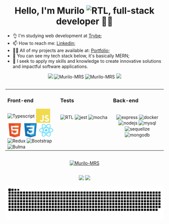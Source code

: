 <h1 align="center">Hello, I'm Murilo
  <img title="RTL" width="36px" src="https://camo.githubusercontent.com/e8e7b06ecf583bc040eb60e44eb5b8e0ecc5421320a92929ce21522dbc34c891/68747470733a2f2f6d656469612e67697068792e636f6d2f6d656469612f6876524a434c467a6361737252346961377a2f67697068792e676966">, full-stack developer 👨‍💻 </h1>

- 👌 I'm studying web development at [Trybe](https://www.betrybe.com/);
- 📫 How to reach me: [Linkedin](https://www.linkedin.com/in/murilo-rodrigues-santana/);
- 👨‍💻 All of my projects are available at: [Portfolio](murilo-dev.vercel.app/);
- 🌱 You can see my tech stack below, it's basically MERN;
- 🔭 I seek to apply my skills and knowledge to create innovative solutions and impactful software applications.

<div align="center">
  <img height="175em" src="https://github-readme-stats.vercel.app/api?username=Murilo-MRS&show_icons=true&theme=chartreuse-dark&hide_border=true&card_width=100&include_all_commits=true&count_private=true"/>
  <img height="175em" src="https://github-readme-streak-stats.herokuapp.com?user=Murilo-MRS&theme=highcontrast&hide_border=true&date_format=j%20M%5B%20Y%5D&fire=DD2727" alt="Murilo-MRS" />
  <img height="180em" src="https://github-readme-activity-graph.cyclic.app/graph?username=Murilo-MRS&bg_color=000000&color=6ad600&line=fb8c00&point=dd2727&area=true&radius=14&hide_border=true" alt="Murilo-MRS" />
  <img height="180em" src="https://github-readme-stats.vercel.app/api/top-langs/?username=Murilo-MRS&layout=compact&card_width=120&hide_border=true&langs_count=7&theme=chartreuse-dark"/>
</div>

<div align="center" style="display: inline-block"><br>
<table><tr><td valign="top" width="30%"> 
<h3>Front-end</h3>
  <img align="center" title="Typescript" width="30%" src="https://cdn.jsdelivr.net/gh/devicons/devicon/icons/typescript/typescript-plain.svg">
  <img align="center" title="Js" width="30%" src="https://raw.githubusercontent.com/devicons/devicon/master/icons/javascript/javascript-plain.svg">
  <img align="center" title="HTML" width="30%" src="https://raw.githubusercontent.com/devicons/devicon/master/icons/html5/html5-original.svg">
  <img align="center" title="CSS" width="30%" src="https://raw.githubusercontent.com/devicons/devicon/master/icons/css3/css3-original.svg">
  <img align="center" title="Reactjs" width="30%" src="https://raw.githubusercontent.com/devicons/devicon/master/icons/react/react-original.svg">
  <img align="center" title="Redux" width="30%" src="https://cdn.jsdelivr.net/gh/devicons/devicon/icons/redux/redux-original.svg">
  <img align="center" title="Bootstrap" width="30%" src="https://cdn.jsdelivr.net/gh/devicons/devicon/icons/bootstrap/bootstrap-original-wordmark.svg">
  <img align="center" title="Bulma" width="30%" src="https://cdn.jsdelivr.net/gh/devicons/devicon/icons/bulma/bulma-plain.svg" />
</div>
</td><td valign="top" width="30%">
<h3>Tests</h3>
<div align="center" style="display: inline-block"><br>
  <img align="center" title="RTL" width="30%" src="https://testing-library.com/img/octopus-128x128.png">
  <img align="center" title="jest" width="30%" src="https://cdn.jsdelivr.net/gh/devicons/devicon/icons/jest/jest-plain.svg">
  <img align="center" title="mocha" width="30%" src="https://cdn.jsdelivr.net/gh/devicons/devicon/icons/mocha/mocha-plain.svg">
</div>
</td><td valign="top" width="30%">
<h3>Back-end</h3>
<div align="center" style="display: inline-block"><br>
  <img align="center" title="express" width="30%" src="https://skillicons.dev/icons?i=express&theme=light">
  <img align="center" title="docker" width="30%" src="https://cdn.jsdelivr.net/gh/devicons/devicon/icons/docker/docker-original-wordmark.svg">
  <img align="center" title="nodejs" width="30%" src="https://cdn.jsdelivr.net/gh/devicons/devicon/icons/nodejs/nodejs-original.svg">
  <img align="center" title="mysql" width="30%" src="https://cdn.jsdelivr.net/gh/devicons/devicon/icons/mysql/mysql-original.svg">
  <img align="center" title="sequelize" width="30%" src="https://cdn.jsdelivr.net/gh/devicons/devicon/icons/sequelize/sequelize-original.svg" />
  <img align="center" title="mongodb" width="30%" src="https://cdn.jsdelivr.net/gh/devicons/devicon/icons/mongodb/mongodb-original-wordmark.svg" />
</div>
</td></tr></table>
</div>
 
 <p align="center"> <a href="https://github.com/ryo-ma/github-profile-trophy"><img src="https://github-profile-trophy.vercel.app/?username=Murilo-MRS&no-frame=true&theme=matrix" alt="Murilo-MRS" /></a> </p>
 
  ##
 
<div align="center"> 
  <a href="https://www.linkedin.com/in/murilo-rodrigues-santana" target="_blank"><img src="https://img.shields.io/badge/-LinkedIn-%230077B5?style=for-the-badge&logo=linkedin&logoColor=white" target="_blank"></a>
  <a href="mailto:murilosantana1993@gmail.com" target="_blank"><img src="https://img.shields.io/badge/Gmail-D14836?style=for-the-badge&logo=gmail&logoColor=white" target="_blank"></a>

  
  ![Snake animation](https://github.com/Murilo-MRS/Murilo-MRS/blob/output/github-contribution-grid-snake.svg)
    
</div>


